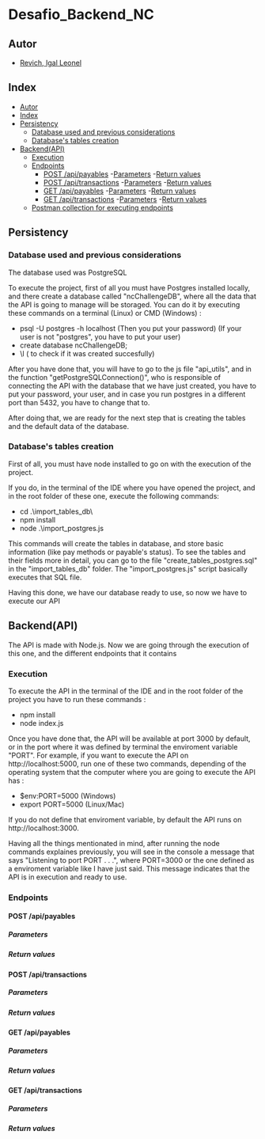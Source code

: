 # Desafio_Backend_NC

## Autor

- [Revich, Igal Leonel](https://github.com/irevich)

## Index
- [Autor](#autor)
- [Index](#index)
- [Persistency](#persistency)
    - [Database used and previous considerations](#database-used-and-previous-considerations)
    - [Database's tables creation](#database-creation)
- [Backend(API)](#backend(api))
    - [Execution](#execution)
    - [Endpoints](#endpoints)
        - [POST /api/payables](#post-api-payables)
            -[Parameters](#parameters-post-api-payables)
            -[Return values](#return-values-post-api-payables)
        - [POST /api/transactions](#post-api-transactions)
            -[Parameters](#parameters-post-api-transactions)
            -[Return values](#return-values-post-api-transactions)
        - [GET /api/payables](#get-api-payables)
            -[Parameters](#parameters-get-api-payables)
            -[Return values](#return-values-get-api-payables)
        - [GET /api/transactions](#get-api-transactions)
            -[Parameters](#parameters-get-api-transactions)
            -[Return values](#return-values-get-api-transactions)
    - [Postman collection for executing endpoints](#postman-collection-for-executing-endpoints)

## Persistency

### Database used and previous considerations

The database used was PostgreSQL

To execute the project, first of all you must have Postgres installed locally, and there create a database called "ncChallengeDB", where all the data that the API is going to manage will be storaged. You can do it by executing these commands on a terminal (Linux) or CMD (Windows) :
 - psql -U postgres -h localhost (Then you put your password) (If your user is not "postgres", you have to put your user)
 - create database ncChallengeDB;
 - \l ( to check if it was created succesfully)

After you have done that, you will have to go to the js file "api_utils", and in the function "getPostgreSQLConnection()", who is responsible of connecting the API with the database that we have just created, you have to put your password, your user, and in case you run postgres in a different port than 5432, you have to change that to.

After doing that, we are ready for the next step that is creating the tables and the default data of the database.

### Database's tables creation

First of all, you must have node installed to go on with the execution of the project.

If you do, in the terminal of the IDE where you have opened the project, and in the root folder of these one, execute the following commands:
 - cd .\import_tables_db\
 - npm install
 - node .\import_postgres.js

This commands will create the tables in database, and store basic information (like pay methods or payable's status). To see the tables and their fields more in detail, you can go to the file "create_tables_postgres.sql" in the "import_tables_db" folder. The "import_postgres.js" script basically executes that SQL file.

Having this done, we have our database ready to use, so now we have to execute our API

## Backend(API)

The API is made with Node.js. Now we are going through the execution of this one, and the different endpoints that it contains

### Execution

To execute the API in the terminal of the IDE and in the root folder of the project you have to run these commands :
- npm install
- node index.js

Once you have done that, the API will be available at port 3000 by default, or in the port where it was defined by terminal the enviroment variable "PORT". For example, if you want to execute the API on http://localhost:5000, run one of these two commands, depending of the operating system that the computer where you are going to execute the API has :
- $env:PORT=5000 (Windows)
- export PORT=5000 (Linux/Mac)

If you do not define that enviroment variable, by default the API runs on http://localhost:3000.

Having all the things mentionated in mind, after running the node commands explaines previously, you will see in the console a message that says "Listening to port PORT . . .", where PORT=3000 or the one defined as a enviroment variable like I have just said. This message indicates that the API is in execution and ready to use.

### Endpoints

#### POST /api/payables

##### Parameters

##### Return values

#### POST /api/transactions

##### Parameters

##### Return values

#### GET /api/payables

##### Parameters

##### Return values

#### GET /api/transactions

##### Parameters

##### Return values







        
